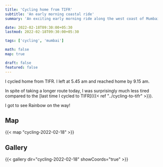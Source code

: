 ```yaml
---
title: 'Cycling home from TIFR'
subtitle: 'An early morning coastal ride'
summary: 'An exciting early morning ride along the west coast of Mumbai.'

date: 2022-02-18T09:30:00+05:30
lastmod: 2022-02-18T09:30:00+05:30

tags: ['cycling', 'mumbai']

math: false
map: true

draft: false
featured: false
---
```


I cycled home from TIFR. I left at 5.45 am and reached home by 9.15 am.

In spite of taking a longer route today, I was surprisingly much less tired compared to the [last time I cycled to TIFR]({{< ref "../cycling-to-tifr" >}}).

I got to see Rainbow on the way!

## Map

{{< map "cycling-2022-02-18" >}}

## Gallery

{{< gallery dir="cycling-2022-02-18" showCoords="true" >}}

